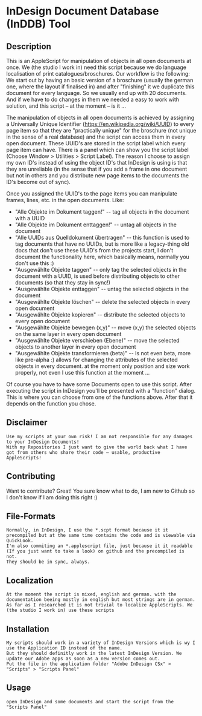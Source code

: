 InDesign Document Database (InDDB) Tool
=============

Description
-------
This is an AppleScript for manipulation of objects in all open documents at once.
We (the studio I work in) need this script because we do language localisation of print catalogues/broschures.
Our workflow is the following:
We start out by having an basic version of a broschure (usually the german one, where the layout if finalised in) and after "finishing" it 
we duplicate this document for every language. So we usually end up with 20 documents. And if we have to do changes in them we needed a easy 
to work with solution, and this script – at the moment – is it ...

The manipulation of objects in all open documents is achieved by assigning a Universally Unique Identifier (https://en.wikipedia.org/wiki/UUID) 
to every page item so that they are "practically unique" for the broschure (not unique in the sense of a real database) and the script can 
access them in every open document. These UUID's are stored in the script label which every page item can have. There is a panel which can 
show you the script label (Choose Window > Utilities > Script Label). The reason I choose to assign my own ID's instead of using the object
ID's that InDesign is using is that they are unreliable (in the sense that if you add a frame in one document but not in others and you distribute 
new page items to the documents the ID's become out of sync).

Once you assigned the UUID's to the page items you can manipulate frames, lines, etc. in the open documents. Like:

* "Alle Objekte im Dokument taggen!" -- tag all objects in the document with a UUID
* "Alle Objekte im Dokument enttaggen!" -- untag all objects in the document
* "Alle UUIDs aus Quelldokument übertragen" -- this function is used to tag documents that have no UUIDs, but is more like a legacy-thing old docs that don't use these UUID's from the projects start, I don't document the functionality here, which basically means, normally you don't use this :)
* "Ausgewählte Objekte taggen" -- only tag the selected objects in the document with a UUID, is used before distributing objects to other documents (so that they stay in sync!)
* "Ausgewählte Objekte enttaggen" -- untag the selected objects in the document
* "Ausgewählte Objekte löschen" -- delete the selected objects in every open document
* "Ausgewählte Objekte kopieren" -- distribute the selected objects to every open document
* "Ausgewählte Objekte bewegen (x,y)" -- move (x,y) the selected objects on the same layer in every open document
* "Ausgewählte Objekte verschieben (Ebene)" -- move the selected objects to another layer in every open document
* "Ausgewählte Objekte transformieren (beta)" -- Is not even beta, more like pre-alpha :) allows for changing the attributes of the selected objects in every document. at the moment only position and size work properly, not even I use this function at the moment ...


Of course you have to have some Documents open to use this script.
After executing the script in InDesign you'll be presented with a "function" dialog.
This is where you can choose from one of the functions above.
After that it depends on the function you chose.



Disclaimer
-----
	Use my scripts at your own risk! I am not responsible for any damages to your InDesign Documents!
	With my Repositories I just want to give the world back what I have got from others who share their code – usable, productive AppleScripts!

Contributing
------------
Want to contribute? Great! You sure know what to do, I am new to Github so I don't know if I am doing this right :)

File-Formats
-----------
    Normally, in InDesign, I use the *.scpt format because it it precompiled but at the same time contains the code and is viewable via QuickLook. 
    I'm also commiting an *.applescript file, just because it it readable (If you just want to take a look) on github and the precompiled is not.
    They should be in sync, always.
    
Localization
-----------
    At the moment the script is mixed, english and german. with the documentation beeing mostly in english but most strings are in german.
    As far as I researched it is not trivial to localize AppleScripts. We (the studio I work in) use these scripts

Installation
-----------
	My scripts should work in a variety of InDesign Versions which is wy I use the Application ID instead of the name.
	But they should definitly work in the latest InDesign Version. We update our Adobe apps as soon as a new version comes out.
    Put the file in the application folder "Adobe InDesign CSx" > "Scripts" > "Scripts Panel"

Usage
-----
    open InDesign and some documents and start the script from the "Scripts Panel"
